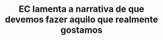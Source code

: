 ---
title: "EC lamenta a narrativa de que devemos fazer aquilo que realmente gostamos"
infoslide: ""
round: "Round 1"
weight: 1
videos: []
tags: ['The Human Experience']
layout: "motion"
categories: ["motions"]
---